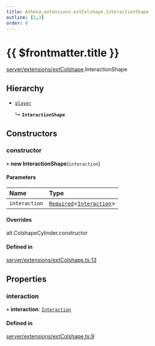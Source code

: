 ```yaml
---
title: Athena.extensions.extColshape.InteractionShape
outline: [1,3]
order: 0
---
```


# {{ $frontmatter.title }}


[server/extensions/extColshape](../modules/server_extensions_extColshape.md).InteractionShape

## Hierarchy

- [`player`](../modules/server_config.md#player)

  ↳ **`InteractionShape`**

## Constructors

### constructor

• **new InteractionShape**(`interaction`)

#### Parameters

| Name | Type |
| :------ | :------ |
| `interaction` | [`Required`](../modules/server_extensions_extColshape_Internal.md#Required)<[`Interaction`](../interfaces/shared_interfaces_interaction_Interaction.md)\> |

#### Overrides

alt.ColshapeCylinder.constructor

#### Defined in

[server/extensions/extColshape.ts:13](https://github.com/Stuyk/altv-athena/blob/ed495cc/src/core/server/extensions/extColshape.ts#L13)

## Properties

### interaction

• **interaction**: [`Interaction`](../interfaces/shared_interfaces_interaction_Interaction.md)

#### Defined in

[server/extensions/extColshape.ts:9](https://github.com/Stuyk/altv-athena/blob/ed495cc/src/core/server/extensions/extColshape.ts#L9)
